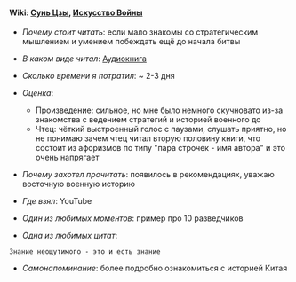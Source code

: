 #### Wiki: [Сунь Цзы](https://ru.wikipedia.org/wiki/%D0%A1%D1%83%D0%BD%D1%8C-%D1%86%D0%B7%D1%8B), [Искусство Войны](https://ru.wikipedia.org/wiki/%D0%98%D1%81%D0%BA%D1%83%D1%81%D1%81%D1%82%D0%B2%D0%BE_%D0%B2%D0%BE%D0%B9%D0%BD%D1%8B)

- _Почему стоит читать_: если мало знакомы со стратегическим мышлением и умением побеждать ещё до начала битвы

- _В каком виде читал_: [Аудиокнига](https://www.youtube.com/watch?v=zTuF5UI6zqk)

- _Сколько времени я потратил_: ~ 2-3 дня

- _Оценка_:

  - Произведение: сильное, но мне было немного скучновато из-за знакомства с ведением стратегий и историей военного до
  - Чтец: чёткий выстроенный голос с паузами, слушать приятно, но не понимаю зачем чтец читал вторую половину книги, что состоит из афоризмов по типу "пара строчек - имя автора" и это очень напрягает

- _Почему захотел прочитать_: появилось в рекомендациях, уважаю восточную военную историю

- _Где взял_: YouTube

- _Один из любимых моментов_: пример про 10 разведчиков

- _Одна из любимых цитат_:

```
Знание неощутимого - это и есть знание
```

- _Самонапоминание_: более подробно ознакомиться с историей Китая
